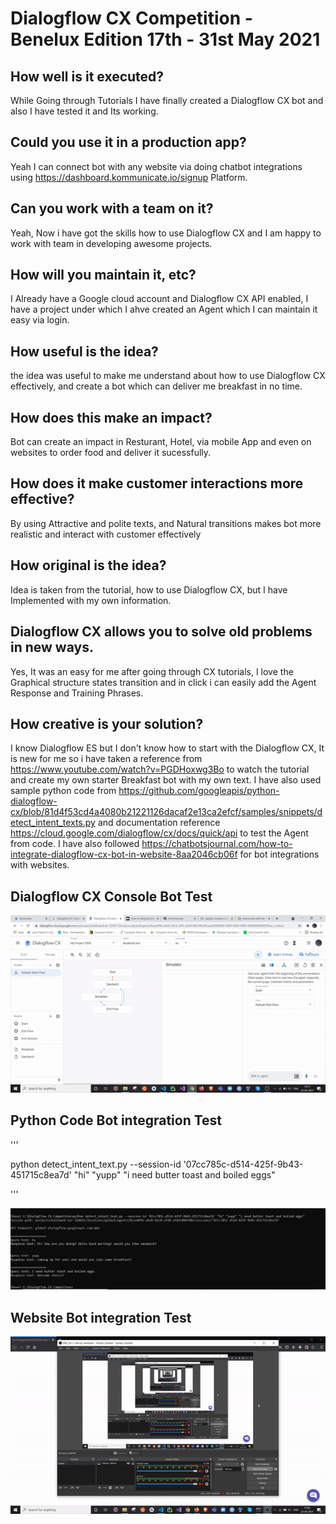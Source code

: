 # Dialogflow CX Competition - Benelux Edition 17th - 31st May 2021


## How well is it executed?
While Going through Tutorials I have finally created a Dialogflow CX bot and also I have tested it and Its working.
## Could you use it in a production app?
Yeah I can connect bot with any website via doing chatbot integrations using https://dashboard.kommunicate.io/signup Platform.
## Can you work with a team on it?
Yeah, Now i have got the skills how to use Dialogflow CX and I am happy to work with team in developing awesome projects.
## How will you maintain it, etc?  
I Already have a Google cloud account and Dialogflow CX API enabled, I have a project under which I ahve created an Agent which I can maintain it easy via login.
## How useful is the idea?
the idea was useful to make me understand about how to use Dialogflow CX effectively, and create a bot which can deliver me breakfast in no time.
## How does this make an impact?
Bot can create an impact in Resturant, Hotel, via mobile App and even on websites to order food and deliver it sucessfully.
## How does it make customer interactions more effective?
By using Attractive and polite texts, and Natural transitions makes bot more realistic and interact with customer effectively
## How original is the idea?
Idea is taken from the tutorial, how to use Dialogflow CX, but I have Implemented with my own information.
## Dialogflow CX allows you to solve old problems in new ways.
Yes, It was an easy for me after going through CX tutorials, I love the Graphical structure states transition and in click i can easily add the Agent Response and Training Phrases.
## How creative is your solution?
I know Dialogflow ES but I don't know how to start with the Dialogflow CX, It is new for me so i have taken a reference from https://www.youtube.com/watch?v=PGDHoxwg3Bo to watch the tutorial and create my own starter Breakfast bot with my own text. I have also used sample python code from https://github.com/googleapis/python-dialogflow-cx/blob/81d4f53cd4a4080b21221126dacaf2e13ca2efcf/samples/snippets/detect_intent_texts.py and documentation reference https://cloud.google.com/dialogflow/cx/docs/quick/api to test the Agent from code. 
I have also followed https://chatbotsjournal.com/how-to-integrate-dialogflow-cx-bot-in-website-8aa2046cb06f for bot integrations with websites.


## Dialogflow CX Console Bot Test


![CX Bot](https://github.com/Amir22010/dialogfowcx/blob/main/images/testing_working_bot.gif)


## Python Code Bot integration Test


'''

python detect_intent_text.py --session-id '07cc785c-d514-425f-9b43-451715c8ea7d' "hi" "yupp" "i need butter toast and boiled eggs"

'''

![Python Command Line](https://github.com/Amir22010/dialogfowcx/blob/main/images/python%20command%20line%20test.JPG)


## Website Bot integration Test


![Website Bot](https://github.com/Amir22010/dialogfowcx/blob/main/images/website_bot_integration.gif)